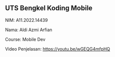 ## UTS Bengkel Koding Mobile
NIM: A11.2022.14439

Nama: Aldi Azmi Arfian

Course: Mobile Dev

Video Penjelasan: https://youtu.be/wGEQG4mfpHQ
